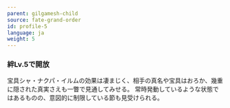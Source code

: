 ```yaml
---
parent: gilgamesh-child
source: fate-grand-order
id: profile-5
language: ja
weight: 5
---
```


### 絆Lv.5で開放

宝具シャ・ナクパ・イルムの効果は凄まじく、相手の真名や宝具はおろか、幾重に隠された真実さえも一瞥で見通してみせる。
常時発動しているような状態ではあるものの、意図的に制限している節も見受けられる。
